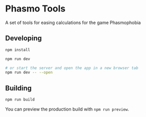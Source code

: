 # Phasmo Tools
A set of tools for easing calculations for the game Phasmophobia

## Developing

```bash
npm install
```

```bash
npm run dev

# or start the server and open the app in a new browser tab
npm run dev -- --open
```

## Building

```bash
npm run build
```

You can preview the production build with `npm run preview`.
